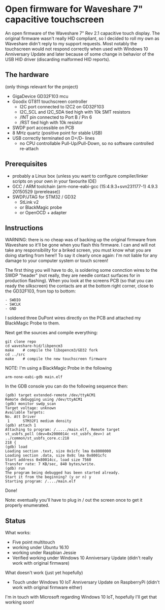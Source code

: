 Open firmware for Waveshare 7" capacitive touchscreen
=====================================================

An open firmware of the Waveshare 7" Rev 2.1 capacitive touch display. The original firmware wasn't really HID compliant, so I decided to roll my own as Waveshare didn't reply to my support requests.
Most notably the touchscreen would not respond correctly when used with Windows 10 Anniversary Update and later because of some change in behavior of the USB HID driver (discarding malformed HID reports).

The hardware 
------------

(only things relevant for the project)

- GigaDevice GD32F103 mcu
- Goodix GT811 touchscreen controller
	- I2C port connected to I2C2 on GD32F103
	- I2C_SCL and I2C_SDA tied high with 10k SMT resistors
	- /INT pin connected to Port B / Pin 6
	- /RST tied high with 10k resistor
- SWDP port accessible on PCB
- 8 MHz quartz (positive point for stable USB)
- USB correctly terminated on D+/D- lines
	- no CPU controllable Pull-Up/Pull-Down, so no software controlled re-attach

Prerequisites
-------------

- probably a Linux box (unless you want to configure compiler/linker scripts on your own in your favourite IDE)
- GCC / ARM toolchain (arm-none-eabi-gcc (15:4.9.3+svn231177-1) 4.9.3 20150529 (prerelease))
- SWDP/JTAG for STM32 / GD32
	- StLink v2
	- or BlackMagic probe
	- or OpenOCD + adapter

Instructions
------------

WARNING: there is no cheap was of backing up the original firmware from Waveshare so it'll be gone when you flash this firmware. I can and will not take any responsibility for a briked screen, you must know what you are doing starting from here!! To say it clearly once again: I'm not liable for any damage to your computer system or touch screen!

The first thing you will have to do, is soldering some connction wires to the SWDP "header" (not really, they are needle contact surfaces for in production flashing). When you look at the screens PCB (so that you can ready the silkscreen) the contacts are at the bottom right corner, close to the GD32F103, from top to bottom:

	- SWDIO
	- SWCLK
	- GND

I soldered three DuPont wires directly on the PCB and attached my BlackMagic Probe to them.

Next get the sources and compile everything:

	git clone repo
	cd waveshare-hid/libpencm3
	make 	# compile the libopencm3/GD32 fork
	cd ../src
	make	# compile the new touchscreen firmware

NOTE: I'm using a BlackMagic Probe in the following

	arm-none-eabi-gdb main.elf

In the GDB console you can do the following sequence then:

	(gdb) target extended-remote /dev/ttyACM1
	Remote debugging using /dev/ttyACM1
	(gdb) monitor swdp_scan
	Target voltage: unknown
	Available Targets:
	No. Att Driver
	 1      STM32F1 medium density
	(gdb) attach 1
	Attaching to program: /...../main.elf, Remote target
	st_usbfs_poll (dev=0x2000014c <st_usbfs_dev>) at ../common/st_usbfs_core.c:218
	218	{
	(gdb) load
	Loading section .text, size 0x1cfc lma 0x8000000
	Loading section .data, size 0x8c lma 0x8001cfc
	Start address 0x80014cc, load size 7560
	Transfer rate: 7 KB/sec, 840 bytes/write.
	(gdb) run
	The program being debugged has been started already.
	Start it from the beginning? (y or n) y
	Starting program: /..../main.elf 

Done! 

Note: eventually you'll have to plug in / out the screen once to get it properly enumerated.

Status
------

What works:
- Five point multitouch
- working under Ubuntu 16.10
- working under Raspbian Jessie
- Verified working under Windows 10 Anniversary Update (didn't really work with original firmware)

What doesn't work (just yet hopefully)
- Touch under Windows 10 IoT Anniversary Update on RaspberryPi (didn't work with original firmware either)

I'm in touch with Microsoft regarding Windows 10 IoT, hopefully I'll get that working soon!